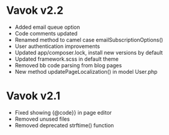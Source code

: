 # Vavok v2.2

- Added email queue option
- Code comments updated
- Renamed method to camel case emailSubscriptionOptions()
- User authentication improvements
- Updated app/composer.lock, install new versions by default
- Updated framework.scss in default theme
- Removed bb code parsing from blog pages
- New method updatePageLocalization() in model User.php

# Vavok v2.1

- Fixed showing {@code}} in page editor
- Removed unused files
- Removed deprecated strftime() function